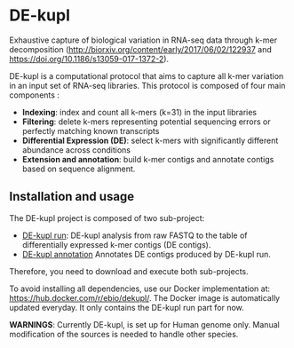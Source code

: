 # DE-kupl
Exhaustive capture of biological variation in RNA-seq data through k-mer decomposition (http://biorxiv.org/content/early/2017/06/02/122937  and https://doi.org/10.1186/s13059-017-1372-2).

DE-kupl is a computational protocol that aims to capture all k-mer variation in an input set of RNA-seq libraries. This protocol is composed of four main components :

- **Indexing**: index and count all k-mers (k=31) in the input libraries
- **Filtering**: delete k-mers representing potential sequencing errors or perfectly matching known transcripts
- **Differential Expression (DE)**: select k-mers with significantly different abundance across conditions
- **Extension and annotation**: build k-mer contigs and annotate contigs based on sequence alignment.

## Installation and usage

The DE-kupl project is composed of two sub-project: 

- [DE-kupl run](https://github.com/Transipedia/dekupl-run): DE-kupl analysis from raw FASTQ to the table of differentially expressed k-mer contigs (DE contigs). 
- [DE-kupl annotation](https://github.com/Transipedia/dekupl-annotation) Annotates DE contigs produced by DE-kupl run.

Therefore, you need to download and execute both sub-projects.

To avoid installing all dependencies, use our Docker implementation at:
https://hub.docker.com/r/ebio/dekupl/. 
The Docker image is automatically updated everyday. It only contains the DE-kupl run part for now.

**WARNINGS**: Currently DE-kupl, is set up for Human genome only. Manual modification of the sources is needed to handle other species.
